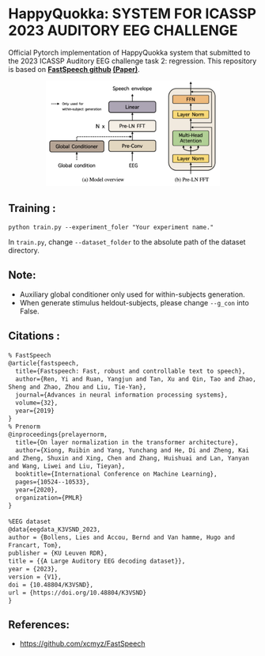 <!-- # Autovocoder: Fast Waveform Generation from a Learned Speech Representation using Differentiable Digital Signal Processing -->
# HappyQuokka: SYSTEM FOR ICASSP 2023 AUDITORY EEG CHALLENGE 
<!-- Official Pytorch implementation of [Challenge Paper Title](link). -->
Official Pytorch implementation of HappyQuokka system that submitted to the 2023 ICASSP Auditory EEG challenge task 2: regression.
This repository is based on **[FastSpeech github](https://github.com/xcmyz/FastSpeech) [(Paper)](https://arxiv.org/abs/1905.09263)**.<br>

<p align="center"><img src="HappyQuokka.png" width="70%"></p>


## Training :
```
python train.py --experiment_foler "Your experiment name."
```
In `train.py`, change `--dataset_folder` to the absolute path of the dataset directory.<br>

## Note:
* Auxiliary global conditioner only used for within-subjects generation.
* When generate stimulus heldout-subjects, please change `--g_con` into False.


## Citations :
```
% FastSpeech
@article{fastspeech,
  title={Fastspeech: Fast, robust and controllable text to speech},
  author={Ren, Yi and Ruan, Yangjun and Tan, Xu and Qin, Tao and Zhao, Sheng and Zhao, Zhou and Liu, Tie-Yan},
  journal={Advances in neural information processing systems},
  volume={32},
  year={2019}
}
% Prenorm
@inproceedings{prelayernorm,
  title={On layer normalization in the transformer architecture},
  author={Xiong, Ruibin and Yang, Yunchang and He, Di and Zheng, Kai and Zheng, Shuxin and Xing, Chen and Zhang, Huishuai and Lan, Yanyan and Wang, Liwei and Liu, Tieyan},
  booktitle={International Conference on Machine Learning},
  pages={10524--10533},
  year={2020},
  organization={PMLR}
}

%EEG dataset
@data{eegdata_K3VSND_2023,
author = {Bollens, Lies and Accou, Bernd and Van hamme, Hugo and Francart, Tom},
publisher = {KU Leuven RDR},
title = {{A Large Auditory EEG decoding dataset}},
year = {2023},
version = {V1},
doi = {10.48804/K3VSND},
url = {https://doi.org/10.48804/K3VSND}
}
```

## References:
* https://github.com/xcmyz/FastSpeech
